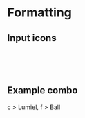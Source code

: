 # Formatting

## Input icons

<embed light><embed medium><embed heavy><embed unique>
<br/>
<embed skill><embed throw><embed block><embed dash>
<br/>
<embed d7><embed d8><embed d9>
<embed d4><embed d5><embed d6>
<embed d1><embed d2><embed d3>
<br/>
<embed d236>

## Example combo

c<embed medium><embed medium><embed medium> > <embed heavy> Lumiel, f<embed medium> > <embed heavy> Ball
